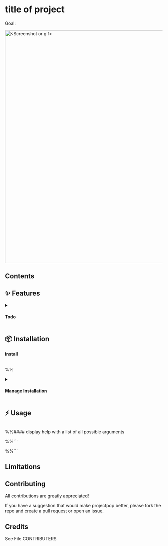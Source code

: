 # title of project

Goal: 

<img width="745" alt="<Screenshot or gif>" title="Screenshot or Gif" src="">


## Contents

## ✨ Features 

<details>
	<summary><h4>Todo</h4></summary>	

</details>

## 📦 Installation
 
#### install

```
```

%%<details>
	%%<summary><h4>Manage Installation</h4></summary>

%%#### list installed

%%```
%%$ 
%%```

%%#### upgrade

%%```
%%$ 
%%```

%%#### uninstall

%%```
%%$ 
%%```
%%</details>

## ⚡️ Usage

```
```

%%#### display help with a list of all possible arguments

%%```

%%```

## Limitations

## Contributing

All contributions are greatly appreciated!

If you have a suggestion that would make projectpop better, 
please fork the repo and create a pull request or open an issue.

## Credits

See File CONTRIBUTERS
